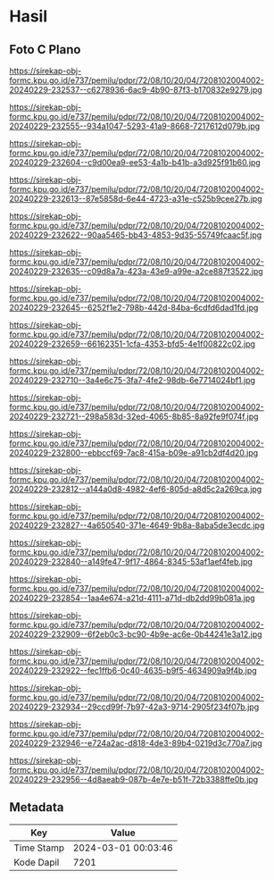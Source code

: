 # Hasil

## Foto C Plano

https://sirekap-obj-formc.kpu.go.id/e737/pemilu/pdpr/72/08/10/20/04/7208102004002-20240229-232537--c6278936-6ac9-4b90-87f3-b170832e9279.jpg

https://sirekap-obj-formc.kpu.go.id/e737/pemilu/pdpr/72/08/10/20/04/7208102004002-20240229-232555--934a1047-5293-41a9-8668-7217612d079b.jpg

https://sirekap-obj-formc.kpu.go.id/e737/pemilu/pdpr/72/08/10/20/04/7208102004002-20240229-232604--c9d00ea9-ee53-4a1b-b41b-a3d925f91b60.jpg

https://sirekap-obj-formc.kpu.go.id/e737/pemilu/pdpr/72/08/10/20/04/7208102004002-20240229-232613--87e5858d-6e44-4723-a31e-c525b9cee27b.jpg

https://sirekap-obj-formc.kpu.go.id/e737/pemilu/pdpr/72/08/10/20/04/7208102004002-20240229-232622--90aa5465-bb43-4853-9d35-55749fcaac5f.jpg

https://sirekap-obj-formc.kpu.go.id/e737/pemilu/pdpr/72/08/10/20/04/7208102004002-20240229-232635--c09d8a7a-423a-43e9-a99e-a2ce887f3522.jpg

https://sirekap-obj-formc.kpu.go.id/e737/pemilu/pdpr/72/08/10/20/04/7208102004002-20240229-232645--6252f1e2-798b-442d-84ba-6cdfd6dad1fd.jpg

https://sirekap-obj-formc.kpu.go.id/e737/pemilu/pdpr/72/08/10/20/04/7208102004002-20240229-232659--66162351-1cfa-4353-bfd5-4e1f00822c02.jpg

https://sirekap-obj-formc.kpu.go.id/e737/pemilu/pdpr/72/08/10/20/04/7208102004002-20240229-232710--3a4e6c75-3fa7-4fe2-98db-6e7714024bf1.jpg

https://sirekap-obj-formc.kpu.go.id/e737/pemilu/pdpr/72/08/10/20/04/7208102004002-20240229-232721--298a583d-32ed-4065-8b85-8a92fe9f074f.jpg

https://sirekap-obj-formc.kpu.go.id/e737/pemilu/pdpr/72/08/10/20/04/7208102004002-20240229-232800--ebbccf69-7ac8-415a-b09e-a91cb2df4d20.jpg

https://sirekap-obj-formc.kpu.go.id/e737/pemilu/pdpr/72/08/10/20/04/7208102004002-20240229-232812--a144a0d8-4982-4ef6-805d-a8d5c2a269ca.jpg

https://sirekap-obj-formc.kpu.go.id/e737/pemilu/pdpr/72/08/10/20/04/7208102004002-20240229-232827--4a650540-371e-4649-9b8a-8aba5de3ecdc.jpg

https://sirekap-obj-formc.kpu.go.id/e737/pemilu/pdpr/72/08/10/20/04/7208102004002-20240229-232840--a149fe47-9f17-4864-8345-53af1aef4feb.jpg

https://sirekap-obj-formc.kpu.go.id/e737/pemilu/pdpr/72/08/10/20/04/7208102004002-20240229-232854--1aa4e674-a21d-4111-a71d-db2dd99b081a.jpg

https://sirekap-obj-formc.kpu.go.id/e737/pemilu/pdpr/72/08/10/20/04/7208102004002-20240229-232909--6f2eb0c3-bc90-4b9e-ac6e-0b44241e3a12.jpg

https://sirekap-obj-formc.kpu.go.id/e737/pemilu/pdpr/72/08/10/20/04/7208102004002-20240229-232922--fec1ffb6-0c40-4635-b9f5-4634909a9f4b.jpg

https://sirekap-obj-formc.kpu.go.id/e737/pemilu/pdpr/72/08/10/20/04/7208102004002-20240229-232934--29ccd99f-7b97-42a3-9714-2905f234f07b.jpg

https://sirekap-obj-formc.kpu.go.id/e737/pemilu/pdpr/72/08/10/20/04/7208102004002-20240229-232946--e724a2ac-d818-4de3-89b4-0219d3c770a7.jpg

https://sirekap-obj-formc.kpu.go.id/e737/pemilu/pdpr/72/08/10/20/04/7208102004002-20240229-232956--4d8aeab9-087b-4e7e-b51f-72b3388ffe0b.jpg


## Metadata

| Key        | Value               |
| ---------- | ------------------- |
| Time Stamp | 2024-03-01 00:03:46 |
| Kode Dapil | 7201                |




